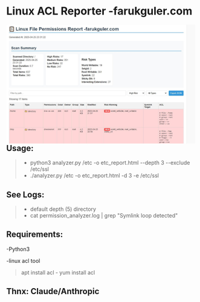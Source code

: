 # Linux ACL Reporter -farukguler.com

<img src="https://github.com/faruk-guler/Linux-ACL-Reporter/blob/main/report.jpeg" alt="ACL Logo" width="500" style="float: left;"/>

## Usage:

>+ python3 analyzer.py /etc -o etc_report.html --depth 3 --exclude /etc/ssl
>+ ./analyzer.py /etc -o etc_report.html -d 3 -e /etc/ssl

## See Logs:
>+ default depth (5) directory
>+ cat permission_analyzer.log | grep "Symlink loop detected"


## Requirements:
-Python3

-linux acl tool 
>apt install acl - yum install acl

## Thnx: Claude/Anthropic
